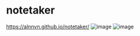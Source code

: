 # notetaker
https://alnnvn.github.io/notetaker/
![image](https://user-images.githubusercontent.com/108158031/175795867-e93cb7c3-eeef-47cb-b58f-65cd5baab504.png)
![image](https://user-images.githubusercontent.com/108158031/175795879-9f501bd2-1556-424c-9a9f-f08a68dce203.png)
